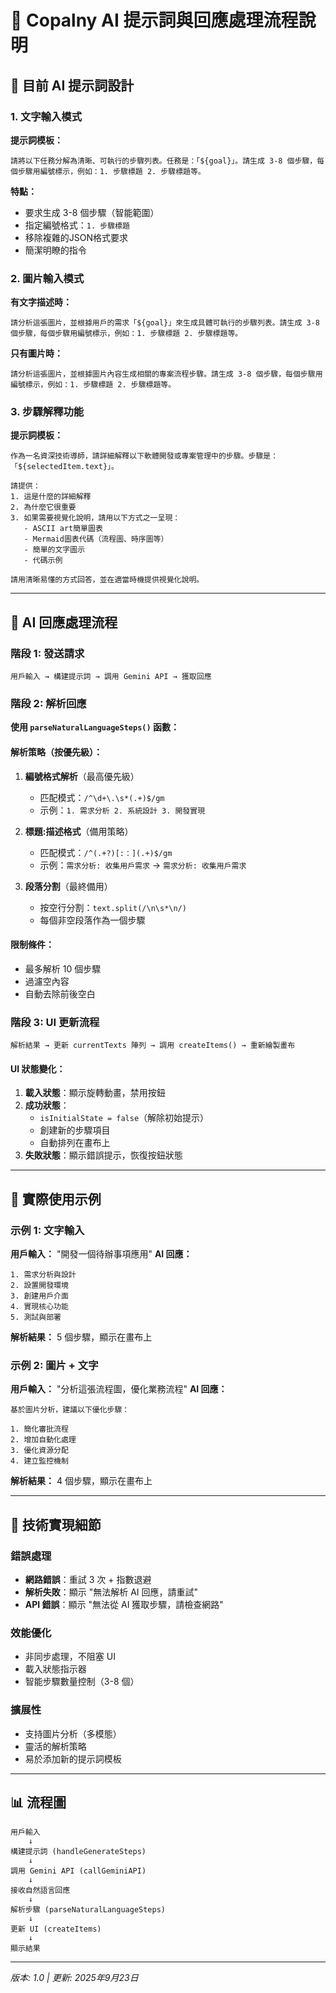 # 📝 Copalny AI 提示詞與回應處理流程說明

## 🎯 目前 AI 提示詞設計

### 1. 文字輸入模式
**提示詞模板：**
```
請將以下任務分解為清晰、可執行的步驟列表。任務是：「${goal}」。請生成 3-8 個步驟，每個步驟用編號標示，例如：1. 步驟標題 2. 步驟標題等。
```

**特點：**
- 要求生成 3-8 個步驟（智能範圍）
- 指定編號格式：`1. 步驟標題`
- 移除複雜的JSON格式要求
- 簡潔明瞭的指令

### 2. 圖片輸入模式
**有文字描述時：**
```
請分析這張圖片，並根據用戶的需求「${goal}」來生成具體可執行的步驟列表。請生成 3-8 個步驟，每個步驟用編號標示，例如：1. 步驟標題 2. 步驟標題等。
```

**只有圖片時：**
```
請分析這張圖片，並根據圖片內容生成相關的專案流程步驟。請生成 3-8 個步驟，每個步驟用編號標示，例如：1. 步驟標題 2. 步驟標題等。
```

### 3. 步驟解釋功能
**提示詞模板：**
```
作為一名資深技術導師，請詳細解釋以下軟體開發或專案管理中的步驟。步驟是：「${selectedItem.text}」。

請提供：
1. 這是什麼的詳細解釋
2. 為什麼它很重要
3. 如果需要視覺化說明，請用以下方式之一呈現：
   - ASCII art簡單圖表
   - Mermaid圖表代碼（流程圖、時序圖等）
   - 簡單的文字圖示
   - 代碼示例

請用清晰易懂的方式回答，並在適當時機提供視覺化說明。
```

---

## 🔄 AI 回應處理流程

### 階段 1: 發送請求
```
用戶輸入 → 構建提示詞 → 調用 Gemini API → 獲取回應
```

### 階段 2: 解析回應
**使用 `parseNaturalLanguageSteps()` 函數：**

#### 解析策略（按優先級）：
1. **編號格式解析**（最高優先級）
   - 匹配模式：`/^\d+\.\s*(.+)$/gm`
   - 示例：`1. 需求分析 2. 系統設計 3. 開發實現`

2. **標題:描述格式**（備用策略）
   - 匹配模式：`/^(.+?)[:：](.+)$/gm`
   - 示例：`需求分析: 收集用戶需求` → `需求分析: 收集用戶需求`

3. **段落分割**（最終備用）
   - 按空行分割：`text.split(/\n\s*\n/)`
   - 每個非空段落作為一個步驟

#### 限制條件：
- 最多解析 10 個步驟
- 過濾空內容
- 自動去除前後空白

### 階段 3: UI 更新流程
```
解析結果 → 更新 currentTexts 陣列 → 調用 createItems() → 重新繪製畫布
```

#### UI 狀態變化：
1. **載入狀態**：顯示旋轉動畫，禁用按鈕
2. **成功狀態**：
   - `isInitialState = false`（解除初始提示）
   - 創建新的步驟項目
   - 自動排列在畫布上
3. **失敗狀態**：顯示錯誤提示，恢復按鈕狀態

---

## 🎨 實際使用示例

### 示例 1: 文字輸入
**用戶輸入：** "開發一個待辦事項應用"
**AI 回應：**
```
1. 需求分析與設計
2. 設置開發環境
3. 創建用戶介面
4. 實現核心功能
5. 測試與部署
```

**解析結果：** 5 個步驟，顯示在畫布上

### 示例 2: 圖片 + 文字
**用戶輸入：** "分析這張流程圖，優化業務流程"
**AI 回應：**
```
基於圖片分析，建議以下優化步驟：

1. 簡化審批流程
2. 增加自動化處理
3. 優化資源分配
4. 建立監控機制
```

**解析結果：** 4 個步驟，顯示在畫布上

---

## 🔧 技術實現細節

### 錯誤處理
- **網路錯誤**：重試 3 次 + 指數退避
- **解析失敗**：顯示 "無法解析 AI 回應，請重試"
- **API 錯誤**：顯示 "無法從 AI 獲取步驟，請檢查網路"

### 效能優化
- 非同步處理，不阻塞 UI
- 載入狀態指示器
- 智能步驟數量控制（3-8 個）

### 擴展性
- 支持圖片分析（多模態）
- 靈活的解析策略
- 易於添加新的提示詞模板

---

## 📊 流程圖

```
用戶輸入
    ↓
構建提示詞 (handleGenerateSteps)
    ↓
調用 Gemini API (callGeminiAPI)
    ↓
接收自然語言回應
    ↓
解析步驟 (parseNaturalLanguageSteps)
    ↓
更新 UI (createItems)
    ↓
顯示結果
```

---
*版本: 1.0 | 更新: 2025年9月23日*